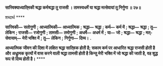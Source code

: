 **सात्त्विक्याध्याति्मकी श्रद्धा कर्मश्रद्धा तु राजसी ।** **तामस्यधर्मे या श्रद्धा मत्सेवायां तु निर्गुणा ॥ २७॥** 

शब्दार्थ **** 

**सात्त्विकी—** **सतोगुणी** **; आध्यात्मिकी—** **आध्यात्मिक** **; श्रद्धा—** **श्रद्धा** **; कर्म—** **कर्म में** **; श्रद्धा—** **श्रद्धा** **; तु—** **लेकिन** **; राजसी—** **रजोगुणी** **; तामसी—** **तमोगुणी** **; अधर्मे—** **अधर्म में** **; या—** **जो** **; श्रद्धा—** **श्रद्धा** **; मत्-सेवायाम्—** **मेरी भक्ति में** **; तु—** **लेकिन** **;** **निर्गुणा—** **दिव्य।** **.** 

**आध्यात्मिक जीवन की दिशा में लक्षित श्रद्धा साति्वक होती है; सकाम कर्म पर आधारित** **श्रद्धा राजसी होती है और अधाॢमक कृत्यों में वास करने वाली श्रद्धा तामसी होती है किन्तु मेरी** **भक्ति में जो श्रद्धा की जाती है, वह शुद्ध रूप से दिव्य होती है।** **** 